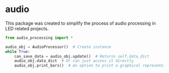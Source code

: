 # audio

This package was created to simplify the process of audio processing in LED related projects. 

```python
from audio_processing import *

audio_obj = AudioProcessor()  # Create instance
while True:
    can_save_data = audio_obj.update()  # Returns self.data_dict
    audio_obj.data_dict  # Or can just access it directly 
    audio_obj.print_bars()  # An option to print a graphical representation of the audio
```

